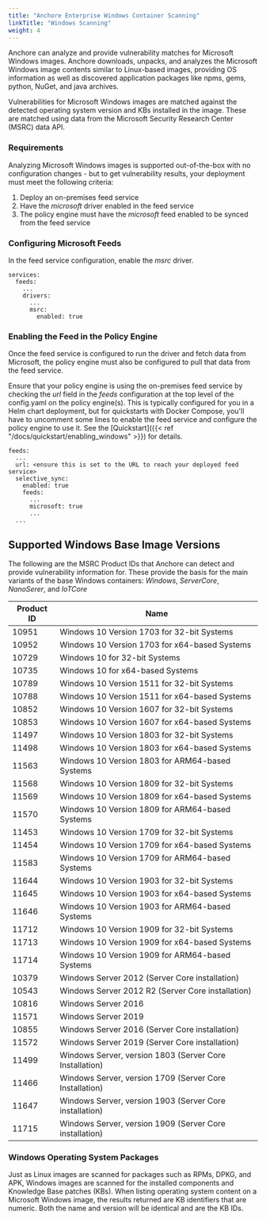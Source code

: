 ```yaml
---
title: "Anchore Enterprise Windows Container Scanning"
linkTitle: "Windows Scanning"
weight: 4
---
```



Anchore can analyze and provide vulnerability matches for Microsoft Windows images. Anchore downloads, unpacks, and analyzes the Microsoft Windows image contents similar to Linux-based images, providing OS information as well as discovered application packages like npms, gems, python, NuGet, and java archives.

Vulnerabilities for Microsoft Windows images are matched against the detected operating system version and KBs installed in the image. These are matched using data from the Microsoft Security Research Center (MSRC) data API.

### Requirements

Analyzing Microsoft Windows images is supported out-of-the-box with no configuration changes - but to get vulnerability results, your deployment must meet the following criteria:

1. Deploy an on-premises feed service
1. Have the _microsoft_ driver enabled in the feed service
1. The policy engine must have the _microsoft_ feed enabled to be synced from the feed service

### Configuring Microsoft Feeds

In the feed service configuration, enable the _msrc_ driver.

```
services:
  feeds:
    ...
    drivers:
      ...
      msrc:
        enabled: true
```


### Enabling the Feed in the Policy Engine

Once the feed service is configured to run the driver and fetch data from Microsoft, the policy engine must also be configured to pull that data from the feed service.

Ensure that your policy engine is using the on-premises feed service by checking the _url_ field in the _feeds_ configuration at the top level of the config.yaml on the policy engine(s).
This is typically configured for you in a Helm chart deployment, but for quickstarts with Docker Compose, you'll have to uncomment some lines to enable the feed service and configure the policy engine to use it. See the [Quickstart]({{< ref "/docs/quickstart/enabling_windows" >}}) for details.


```
feeds:
  ...
  url: <ensure this is set to the URL to reach your deployed feed service>
  selective_sync:
    enabled: true
    feeds:
      ...
      microsoft: true
      ...
  ...
```


## Supported Windows Base Image Versions

The following are the MSRC Product IDs that Anchore can detect and provide vulnerability information for. These provide the basis for the main variants of the base
Windows containers: _Windows_, _ServerCore_, _NanoSerer_, and _IoTCore_


| Product ID | Name |
|------------|------|
| 10951 | Windows 10 Version 1703 for 32-bit Systems |
| 10952 | Windows 10 Version 1703 for x64-based Systems |
| 10729 | Windows 10 for 32-bit Systems |
| 10735 | Windows 10 for x64-based Systems |
| 10789 | Windows 10 Version 1511 for 32-bit Systems |
| 10788 | Windows 10 Version 1511 for x64-based Systems |
| 10852 | Windows 10 Version 1607 for 32-bit Systems |
| 10853 | Windows 10 Version 1607 for x64-based Systems |
| 11497 | Windows 10 Version 1803 for 32-bit Systems |
| 11498 | Windows 10 Version 1803 for x64-based Systems |
| 11563 | Windows 10 Version 1803 for ARM64-based Systems |
| 11568 | Windows 10 Version 1809 for 32-bit Systems |
| 11569 | Windows 10 Version 1809 for x64-based Systems |
| 11570 | Windows 10 Version 1809 for ARM64-based Systems |
| 11453 | Windows 10 Version 1709 for 32-bit Systems |
| 11454 | Windows 10 Version 1709 for x64-based Systems |
| 11583 | Windows 10 Version 1709 for ARM64-based Systems |
| 11644 | Windows 10 Version 1903 for 32-bit Systems |
| 11645 | Windows 10 Version 1903 for x64-based Systems |
| 11646 | Windows 10 Version 1903 for ARM64-based Systems |
| 11712 | Windows 10 Version 1909 for 32-bit Systems |
| 11713 | Windows 10 Version 1909 for x64-based Systems |
| 11714 | Windows 10 Version 1909 for ARM64-based Systems |
| 10379 | Windows Server 2012 (Server Core installation) |
| 10543 | Windows Server 2012 R2 (Server Core installation) |
| 10816 | Windows Server 2016 |
| 11571 | Windows Server 2019 |
| 10855 | Windows Server 2016  (Server Core installation) |
| 11572 | Windows Server 2019  (Server Core installation) |
| 11499 | Windows Server, version 1803  (Server Core Installation) |
| 11466 | Windows Server, version 1709  (Server Core Installation) |
| 11647 | Windows Server, version 1903 (Server Core installation) |
| 11715 | Windows Server, version 1909 (Server Core installation) |


### Windows Operating System Packages

Just as Linux images are scanned for packages such as RPMs, DPKG, and APK, Windows images are scanned for the installed components and Knowledge Base patches (KBs). When listing operating system content on a Microsoft Windows image, the results returned are KB identifiers that are numeric. Both the name and version will
be identical and are the KB IDs.




